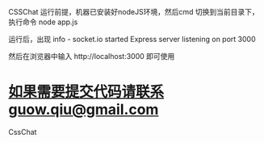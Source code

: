 CSSChat
运行前提，机器已安装好nodeJS环境，然后cmd 切换到当前目录下，执行命令
node app.js  

运行后，出现
info - socket.io started
Express server listening on port 3000

然后在浏览器中输入 http://localhost:3000 即可使用

如果需要提交代码请联系guow.qiu@gmail.com
 =======

CssChat
